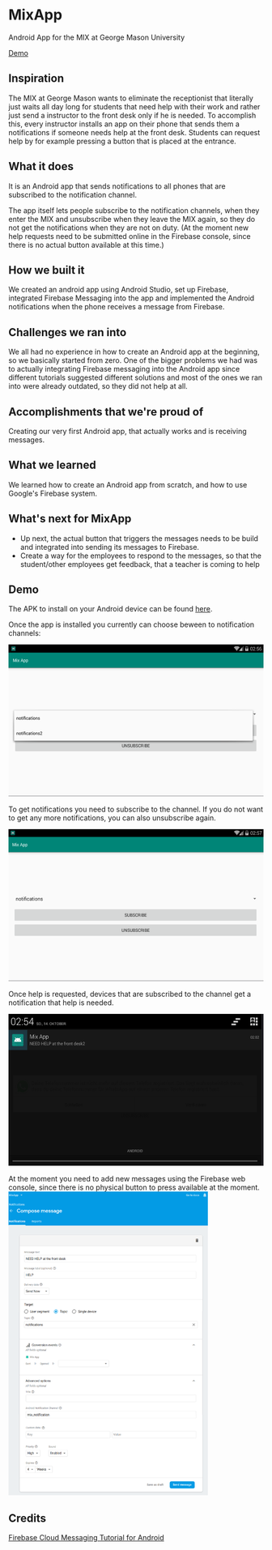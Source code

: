 # MixApp
Android App for the MIX at George Mason University

[Demo](#demo)


## Inspiration
The MIX at George Mason wants to eliminate the receptionist that literally just waits all day long for students that need help with their work and rather just send a instructor to the front desk only if he is needed. To accomplish this, every instructor installs an app on their phone that sends them a notifications if someone needs help at the front desk. Students can request help by for example pressing a button that is placed at the entrance.

## What it does
It is an Android app that sends notifications to all phones that are subscribed to the notification channel. 

The app itself lets people subscribe to the notification channels, when they enter the MIX and unsubscribe when they leave the MIX again, so they do not get the notifications when they are not on duty.
(At the moment new help requests need to be submitted online in the Firebase console, since there is no actual button available at this time.)

## How we built it
We created an android app using Android Studio, set up Firebase, integrated Firebase Messaging into the app and implemented the Android notifications when the phone receives a message from Firebase.

## Challenges we ran into
We all had no experience in how to create an Android app at the beginning, so we basically started from zero. 
One of the bigger problems we had was to actually integrating Firebase messaging into the Android app since different tutorials suggested different solutions and most of the ones we ran into were already outdated, so they did not help at all.

## Accomplishments that we're proud of
Creating our very first Android app, that actually works and is receiving messages.

## What we learned
We learned how to create an Android app from scratch, and how to use Google's Firebase system.

## What's next for MixApp
- Up next, the actual button that triggers the messages needs to be build and integrated into sending its messages to Firebase.
- Create a way for the employees to respond to the messages, so that the student/other employees get feedback, that a teacher is coming to help


## Demo

The APK to install on your Android device can be found [here](https://github.com/csehlke/MixApp3/blob/master/demo/MIX_App.apk).

Once the app is installed you currently can choose beween to notification channels:

<img src="https://github.com/csehlke/MixApp3/blob/master/demo/app1.png" height="300">

To get notifications you need to subscribe to the channel. If you do not want to get any more notifications, you can also unsubscribe again.

<img src="https://github.com/csehlke/MixApp3/blob/master/demo/app2.png" height="300">

Once help is requested, devices that are subscribed to the channel get a notification that help is needed.

<img src="https://github.com/csehlke/MixApp3/blob/master/demo/notification.png" height="300">

At the moment you need to add new messages using the Firebase web console, since there is no physical button to press available at the moment.
<img src="https://github.com/csehlke/MixApp3/blob/master/demo/Firebase.png" height="600">

## Credits
[Firebase Cloud Messaging Tutorial for Android](https://www.simplifiedcoding.net/firebase-cloud-messaging-tutorial-android/)
